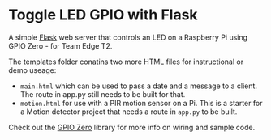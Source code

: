 # Toggle LED GPIO with Flask
A simple [Flask](https://flask.palletsprojects.com/en/2.0.x/) web server that controls an LED on a Raspberry Pi using GPIO Zero - for Team Edge T2.

The templates folder conatins two more HTML files for instructional or demo useage:
- `main.html` which can be used to pass a date and a message to a client. The route in app.py still needs to be built for that.
- `motion.html` for use with a PIR motion sensor on a Pi. This is a starter for a Motion detector project that needs a route in `app.py` to be built.


Check out the [GPIO Zero](https://gpiozero.readthedocs.io/en/stable/) library for more info on wiring and sample code. 





